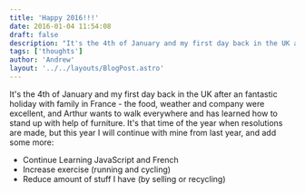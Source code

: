 ```yaml
---
title: 'Happy 2016!!!'
date: 2016-01-04 11:54:08
draft: false
description: "It's the 4th of January and my first day back in the UK after an fantastic holiday with family in France - the food, weather and company were excellent, and Arthur wants to walk everywhere and has learned how to stand up with help of furniture."
tags: ['thoughts']
author: 'Andrew'
layout: '../../layouts/BlogPost.astro'
---
```


It's the 4th of January and my first day back in the UK after an fantastic holiday with family in France - the food, weather and company were excellent, and Arthur wants to walk everywhere and has learned how to stand up with help of furniture. It's that time of the year when resolutions are made, but this year I will continue with mine from last year, and add some more:

*   Continue Learning JavaScript and French
*   Increase exercise (running and cycling)
*   Reduce amount of stuff I have (by selling or recycling)
